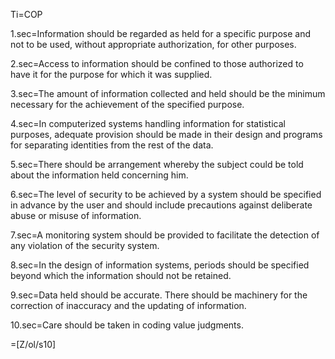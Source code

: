Ti=COP

1.sec=Information should be regarded as held for a specific purpose and not to be used, without appropriate authorization, for other purposes.

2.sec=Access to information should be confined to those authorized to have it for the purpose for which it was supplied.
 
3.sec=The amount of information collected and held should be the minimum necessary for the achievement of the specified purpose.
 
4.sec=In computerized systems handling information for statistical purposes, adequate provision should be made in their design and programs for separating identities from the rest of the data.

5.sec=There should be arrangement whereby the subject could be told about the information held concerning him.

6.sec=The level of security to be achieved by a system should be specified in advance by the user and should include precautions against deliberate abuse or misuse of information.

7.sec=A monitoring system should be provided to facilitate the detection of any violation of the security system.

8.sec=In the design of information systems, periods should be specified beyond which the information should not be retained.
 
9.sec=Data held should be accurate. There should be machinery for the correction of inaccuracy and the updating of information.
 
10.sec=Care should be taken in coding value judgments.

=[Z/ol/s10]
 
 
